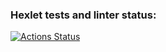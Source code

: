 ### Hexlet tests and linter status:
[![Actions Status](https://github.com/rustam-1108d/frontend-project-46/workflows/hexlet-check/badge.svg)](https://github.com/rustam-1108d/frontend-project-46/actions)